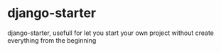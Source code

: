# django-starter

django-starter, usefull for let you start your own project without create everything from the beginning
